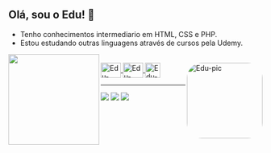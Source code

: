 ## Olá, sou o Edu! 👋
- Tenho conhecimentos intermediario em HTML, CSS e PHP.
- Estou estudando outras linguagens através de cursos pela Udemy.
<div align="center">
  <a href="https://github.com/edusribeiro">
  <img height="180em" align="left" src="https://github-readme-stats.vercel.app/api?username=edusribeiro&show_icons=true&theme=dark&include_all_commits=true&count_private=true"/>
</div>
<div style="display: inline_block"><br>
  <img align="center" alt="Edu-HTML5" height="30" width="40" src="https://cdn.jsdelivr.net/gh/devicons/devicon/icons/html5/html5-plain.svg">
  <img align="center" alt="Edu-CSS" height="30" width="40" src="https://cdn.jsdelivr.net/gh/devicons/devicon/icons/css3/css3-plain.svg">
  <img align="center" alt="Edu-GIT" height="30  width="40" src="https://cdn.jsdelivr.net/gh/devicons/devicon/icons/git/git-original.svg" />  
  <img align="right" alt="Edu-pic" height="150" style="border-radius:30px" src="https://scontent.fpet4-1.fna.fbcdn.net/v/t31.18172-8/966267_140080592854476_594265923_o.jpg?_nc_cat=104&ccb=1-7&_nc_sid=19026a&_nc_ohc=bu1DD3SqixkAX924vKZ&_nc_ht=scontent.fpet4-1.fna&oh=00_AT9pXqq7tqOjvNNTTf1zZx7vB97t-N3U_xaNvi32npcfNg&oe=62BA20F0">
</div>
<hr />
<div> 
 <a href="https://discordapp.com/users/Duduzean#1215" target="_blank"><img src="https://img.shields.io/badge/Discord-7289DA?style=for-the-badge&logo=discord&logoColor=white" target="_blank"></a> 
  <a href = "mailto:edusribeirocontato@gmail.com"><img src="https://img.shields.io/badge/-Gmail-%23333?style=for-the-badge&logo=gmail&logoColor=white" target="_blank"></a>
  <a href="https://www.linkedin.com/in/eduardoribeiroo/" target="_blank"><img src="https://img.shields.io/badge/-LinkedIn-%230077B5?style=for-the-badge&logo=linkedin&logoColor=white" target="_blank"></a> 
</div>
